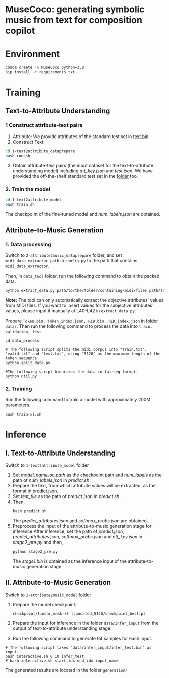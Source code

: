 # MuseCoco: generating symbolic music from text for composition copilot

# Environment
```bash
conda create -n MuseCoco python=3.8
pip install -r requirements.txt
```

# Training

## Text-to-Attribute Understanding
### 1 Construct attribute-text pairs
1. Attribute: We provide attributes of the standard test set in [text.bin](1-text2attribute_datapreparetest/test.bin).
2. Construct Text:
```bash
cd 1-text2attribute_dataprepare
bash run.sh
```
3. Obtain attribute-text pairs (the input dataset for the text-to-attribute understanding model) including *att_key.json* and *test.json*.
We have provided the off-the-shelf standard test set in the [folder](1-text2attribute_model/text-attribute_understanding/data) too.
### 2. Train the model
```bash
cd 1-text2attribute_model
bash train.sh
```
The checkpoint of the fine-tuned model and *num_labels.json* are obtained.

## Attribute-to-Music Generation

### 1. Data processing
Switch to `2-attribute2music_dataprepare` folder, and set `midi_data_extractor_path` in `config.py` to the path that contains `midi_data_extractor`.

Then, in `data_tool` folder, run the following command to obtain the packed data.

```bash
python extract_data.py path/to/the/folder/containing/midi/files path/to/save/the/dataset
```



**Note:** The tool can only automatically extract the objective attributes' values from MIDI files. If you want to insert values for the subjective attributes' values, please input it manually at L40-L42 in `extract_data.py`.






Prepare  `Token.bin, Token_index.json, RID.bin, RID_index.json` in folder `data/`. Then run the following command to process  the data into `train, validation, test`.

```shell
cd data_process

# The following script splits the midi corpus into "train.txt", "valid.txt" and "test.txt", using "5120" as the maximum length of the token sequence.
python split_data.py

#The following script binarizes the data in fairseq format.
python util.py
```

### 2. Training

Run the following command to train a model with approximately 200M parameters.

```shell
bash train-xl.sh
```



# Inference
## I. Text-to-Attribute Understanding
Switch to `1-text2attribute_model` folder
1. Set *model_name_or_path* as the checkpoint path and *num_labels* as the path of *num_labels.json* in *predict.sh*.
2. Prepare the text, from which attribute values will be extracted, as the format in [predict.json](data/predict.json).
3. Set *test_file* as the path of *predict.json* in *predict.sh*.
4. Then,
    ```bash
    bash predict.sh
    ```
    The *predict_attributes.json* and *softmax_probs.json* are obtained.
5. Preprocess the input of the attribute-to-music generation stage for inference
    After inference, set the path of *predict.json*, *predict_attributes.json*, *softmax_probs.json* and *att_key.json* in *stage2_pre.py* and then,
    ```bash
    python stage2_pre.py
    ```
    The *stage1.bin* is obtained as the inference input of the attribute-to-music generation stage.
## II. Attribute-to-Music Generation
Switch to `2-attribute2music_model` folder
1. Prepare the model checkpoint:

   `checkpoint/linear_mask-xl-truncated_5120/checkpoint_best.pt`

2. Prepare the input for inference in the folder `data/infer_input` from the output of text-to-attribute understanding stage. 

3. Run the following command to generate 64 samples for each input.

```shell
# The following script takes "data/infer_input/infer_test.bin" as input.
bash interactive.sh 0 10 infer_test
# bash interactive.sh start_idx end_idx input_name
```

The generated results are located in the folder `generation/`
